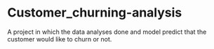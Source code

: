 # Customer_churning-analysis
 A project in which the data analyses done and model predict that the customer would like to churn or not.
